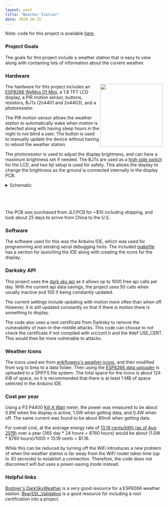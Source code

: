 ```yaml
---
layout: post
title: "Weather Station"
date: 2019-10-15
---
```

Note: code for this project is available
[here](https://github.com/mwyoung/Weather-Station).

### Project Goals
The goals for this project include a weather station that is easy to view along with
containing lots of information about the current weather.

### Hardware
<img align="right" width="200"
src="https://user-images.githubusercontent.com/10273995/68053467-388dcb00-fca9-11e9-84e9-5c2e924aef77.jpg">
The hardware for this project includes an [ESP8266 WeMos D1
Mini](https://wiki.wemos.cc/products:d1:d1_mini), a 1.8 TFT LCD display, a PIR motion
sensor, buttons, resistors, BJTs (2n4401 and 2n4403), and a photoresistor.

The PIR motion sensor allows the weather station to automatically wake when motion is
detected along with having sleep hours in the night to not blind a user. The button is
used to manually update the device without having to reboot the weather station.

The photoresistor is used to adjust the display brightness, and can have a maximum
brightness set if needed. The BJTs are used as a [high side
switch](https://www.baldengineer.com/low-side-vs-high-side-transistor-switch.html) for the
LCD, and two bjt setup is used for safety. This allows the display to change the
brightness as the ground is connected internally in the display PCB.

<details>
<summary>Schematic</summary>
<img src="https://raw.githubusercontent.com/mwyoung/Weather-Station/master/weatherPCB/WeatherPCB.svg?sanitize=true">
</details>
<h6>&nbsp;</h6>
The PCB was purchased from JLCPCB for ~$10 including shipping, and took about 25 days to
arrive from China to the U.S.

### Software
The software used for this was the Arduino IDE, which was used for programming and sending
serial debugging hints. The included
[makefile](https://github.com/mwyoung/Weather-Station/blob/master/makefile) has a section
for launching the IDE along with creating the icons for the display.

### Darksky API
This project uses the [dark sky api](https://darksky.net/dev) as it allows up to 1000 free
api calls per day. With the current api data savings, the project uses 50 calls when
usually inactive and 100 if being constantly updated.

The current settings include updating with motion more often than when off. However, it is
still updated constantly so that if there is motion there is something to display.

The code also uses a root certificate from Darksky to remove the vulnerability of
man-in-the-middle attacks. This code can choose to not check the certificate if not
compiled with src/cert.h and the \#def USE\_CERT. This would then be more vulnerable to
attacks.

### Weather Icons
The icons used are from [erikflowers's
weather-icons](https://github.com/erikflowers/weather-icons), and then modified from svg
to bmp to a data folder. Then using the [ESP8266 data
uploader](https://github.com/esp8266/arduino-esp8266fs-plugin) is uploaded to a SPIFFS
file system. The total space for the icons is about 124 KiB of space, so it is recommended
that there is at least 1 MB of space selected in the Arduino IDE.

### Cost per year
Using a P3 P4400 [Kill A
Watt](https://www.amazon.com/P3-P4400-Electricity-Usage-Monitor/dp/B00009MDBU) meter, the
power was measured to be about 0.8W when the display is active, 1.0W when getting data,
and 0.4W when off. The same current was found to be about 80mA when getting data.

For overall cost, at the average energy rate of [13.19 cents/kWh (as of Aug
2019)](https://web.archive.org/web/20191020031839/https://www.electricchoice.com/electricity-prices-by-state/)
over a year (365 day \* 24 hours = 8760 hours) would be about (1.0W * 8760 hours)/1000 \*
13.19 cents = $1.16.

While this can be reduced by turning off the WiFi introduces a new problem of when the
weather station is far away from the WiFi router takes time (up to 30 seconds) to
establish a connection. Therefore, the code does not disconnect wifi but uses a
power-saving mode instead.

### Helpful links
[Bodmer's DarkSkyWeather](https://github.com/Bodmer/DarkSkyWeather) is a very good
resource for a ESP8266 weather station.
[BearSSL_Validation](https://github.com/esp8266/Arduino/blob/master/libraries/ESP8266WiFi/examples/BearSSL_Validation/BearSSL_Validation.ino)
is a good resource for including a root certification into a project.
